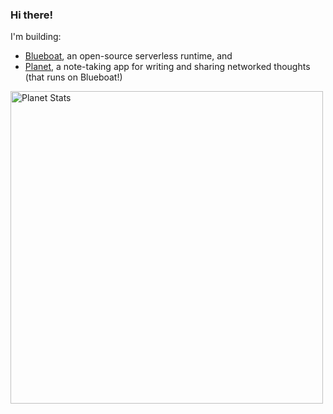### Hi there!

I'm building:

- [Blueboat](https://github.com/losfair/blueboat), an open-source serverless runtime, and
- [Planet](https://planet.ink), a note-taking app for writing and sharing networked thoughts (that runs on Blueboat!)

[<img src="https://planet.ink/activity_map/zhy.png" alt="Planet Stats" width="500px">](https://planet.ink/people/zhy)
